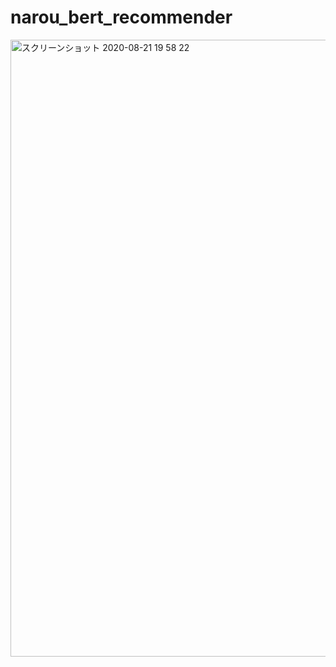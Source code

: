 # narou_bert_recommender

<img width="987" alt="スクリーンショット 2020-08-21 19 58 22" src="https://user-images.githubusercontent.com/46510874/90883397-b19d1100-e3e8-11ea-8882-4048e6ef18fd.png">
